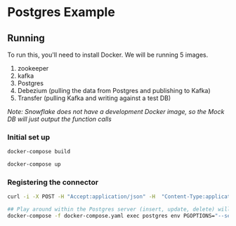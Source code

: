 # Postgres Example

## Running

To run this, you'll need to install Docker. We will be running 5 images.

1. zookeeper
2. kafka
3. Postgres
4. Debezium (pulling the data from Postgres and publishing to Kafka)
5. Transfer (pulling Kafka and writing against a test DB)

_Note: Snowflake does not have a development Docker image, so the Mock DB will just output the function calls_

### Initial set up
```sh
docker-compose build

docker-compose up

```

### Registering the connector
```sh
curl -i -X POST -H "Accept:application/json" -H  "Content-Type:application/json" http://localhost:8083/connectors/ -d @register-postgres-connector.json

## Play around within the Postgres server (insert, update, delete) will now all work.
docker-compose -f docker-compose.yaml exec postgres env PGOPTIONS="--search_path=inventory" bash -c 'psql -U $POSTGRES_USER postgres'

```
